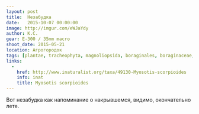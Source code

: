```yaml
---
layout: post
title:  Незабудка
date:   2015-10-07 00:00:00
image: http://imgur.com/eWJaYdy
author: К.С.
gear: E-300 / 35mm macro
shoot_date: 2015-05-21
location: Агрогородок
tags: [plantae, tracheophyta, magnoliopsida, boraginales, boraginaceae, myosotis, myosotis scorpioides]
links:
  -
    href: http://www.inaturalist.org/taxa/49130-Myosotis-scorpioides
    info: inat
    title: Myosotis scorpioides
---
```


Вот незабудка как напоминание о накрывшемся, видимо, окончательно лете.
